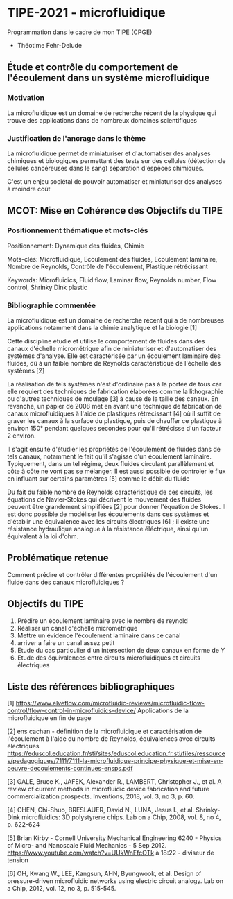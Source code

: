 # TIPE-2021 - microfluidique
Programmation dans le cadre de mon TIPE (CPGE)

* Théotime Fehr-Delude

## Étude et contrôle du comportement de l'écoulement dans un système microfluidique

### Motivation

La microfluidique est un domaine de recherche récent de la physique qui trouve des applications dans de nombreux domaines scientifiques

### Justification de l'ancrage dans le thème

La microfluidique permet de miniaturiser et d'automatiser des analyses chimiques et biologiques
permettant des tests sur des cellules (détection de cellules cancéreuses dans le sang)
séparation d'espèces chimiques.

C'est un enjeu sociétal de pouvoir automatiser et miniaturiser des analyses à moindre coût

## MCOT: Mise en Cohérence des Objectifs du TIPE

### Positionnement thématique et mots-clés

Positionnement: Dynamique des fluides, Chimie

Mots-clés: Microfluidique, Ecoulement des fluides, Ecoulement laminaire, Nombre de Reynolds, Contrôle de l'écoulement, Plastique rétrécissant

Keywords: Microfluidics, Fluid flow, Laminar flow, Reynolds number, Flow control, Shrinky Dink plastic


### Bibliographie commentée

La microfluidique est un domaine de recherche récent qui a de nombreuses applications notamment dans la chimie analytique et la biologie [1]

Cette discipline étudie et utilise le comportement de fluides dans des canaux d'échelle micrométrique afin de miniaturiser et d'automatiser des systèmes d'analyse.
Elle est caractérisée par un écoulement laminaire des fluides, dû à un faible nombre de Reynolds caractéristique de l'échelle des systèmes [2]

La réalisation de tels systèmes n'est d'ordinaire pas à la portée de tous car elle requiert des techniques de fabrication élaborées comme la lithographie ou d'autres 
techniques de moulage [3] à cause de la taille des canaux.
En revanche, un papier de 2008 met en avant une technique de fabrication de canaux microfluidiques à l'aide de plastiques rétrecissant [4] où il suffit de graver 
les canaux à la surface du plastique, puis de chauffer ce plastique à environ 150° pendant quelques secondes pour qu'il rétrécisse d'un facteur 2 environ.

Il s'agit ensuite d'étudier les propriétés de l'écoulement de fluides dans de tels canaux, notamment le fait qu'il s'agisse d'un écoulement laminaire. Typiquement,
dans un tel régime, deux fluides circulant parallèlement et côte à côte ne vont pas se mélanger.
Il est aussi possible de controler le flux en influant sur certains paramètres [5] comme le débit du fluide

Du fait du faible nombre de Reynolds caractéristique de ces circuits, les équations de Navier-Stokes qui décrivent le mouvement des fluides peuvent être grandement simplifiées [2]
pour donner l'équation de Stokes.
Il est donc possible de modéliser les écoulements dans ces systèmes et d'établir une équivalence avec les circuits électriques [6] ; 
il existe une résistance hydraulique analogue à la résistance éléctrique, ainsi qu'un équivalent à la loi d'ohm.


## Problématique retenue

Comment prédire et contrôler différentes propriétés de l'écoulement d'un fluide dans des canaux microfluidiques ?

## Objectifs du TIPE

1. Prédire un écoulement laminaire avec le nombre de reynold
2. Réaliser un canal d'échelle micrométrique
3. Mettre un évidence l'écoulement laminaire dans ce canal
4. arriver a faire un canal assez petit
5. Etude du cas particulier d'un intersection de deux canaux en forme de Y
6. Etude des équivalences entre circuits microfluidiques et circuits électriques

## Liste des références bibliographiques

[1] https://www.elveflow.com/microfluidic-reviews/microfluidic-flow-control/flow-control-in-microfluidics-device/ Applications de la microfluidique en fin de page

[2] ens cachan - définition de la microfluidique et caractérisation de l'écoulement à l'aide du nombre de Reynolds, équivalences avec circuits électriques
https://eduscol.education.fr/sti/sites/eduscol.education.fr.sti/files/ressources/pedagogiques/7111/7111-la-microfluidique-principe-physique-et-mise-en-oeuvre-decoulements-continues-ensps.pdf

[3] GALE, Bruce K., JAFEK, Alexander R., LAMBERT, Christopher J., et al. A review of current methods in microfluidic device fabrication and future commercialization prospects. Inventions, 2018, vol. 3, no 3, p. 60.

[4] CHEN, Chi-Shuo, BRESLAUER, David N., LUNA, Jesus I., et al. Shrinky-Dink microfluidics: 3D polystyrene chips. Lab on a Chip, 2008, vol. 8, no 4, p. 622-624

[5] Brian Kirby - Cornell University Mechanical Engineering 6240 - Physics of Micro- and Nanoscale Fluid Mechanics - 5 Sep 2012.
https://www.youtube.com/watch?v=UUkWnFfcOTk à 18:22 - diviseur de tension

[6] OH, Kwang W., LEE, Kangsun, AHN, Byungwook, et al. Design of pressure-driven microfluidic networks using electric circuit analogy. Lab on a Chip, 2012, vol. 12, no 3, p. 515-545.


